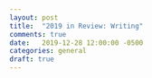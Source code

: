 ```yaml
---
layout: post
title:  "2019 in Review: Writing"
comments: true
date:   2019-12-28 12:00:00 -0500
categories: general
draft: true
---
```

